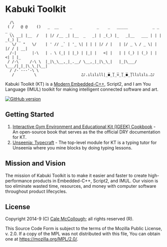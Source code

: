 # Kabuki Toolkit

```AsciiArt
  /\
 ( /   @ @    ()   _  __     _           _    _   _____           _ _    _ _
  \\ __| |__  /   | |/ /__ _| |__  _   _| | _(_) |_   _|__   ___ | | | _(_) |_
   \/   "   \/    | ' // _` | '_ \| | | | |/ / |   | |/ _ \ / _ \| | |/ / | __|
  /-|       |-\   | . \ (_| | |_) | |_| |   <| |   | | (_) | (_) | |   <| | |_
 / /-\     /-\ \  |_|\_\__,_|_.__/ \__,_|_|\_\_|   |_|\___/ \___/|_|_|\_\_|\__|
  / /-`---'-\ \
   /         \                    ♫♪.ılılıll|̲̅̅●̲̅̅|̲̅̅=̲̅̅|̲̅̅●̲̅̅|llılılı.♫♪
```

Kabuki Toolkit (KT) is a [Modern Embedded-C++](https://github.com/kabuki-starship/kabuki.toolkit.cookbook/blob/master/introduction/modern_embedded_cpp.md), Script2, and I am You Language (IMUL) toolkit for making intelligent connected software and art. 

[![GitHub version](https://badge.fury.io/gh/kabuki-starship%2Fkabuki_toolkit.svg)](https://badge.fury.io/gh/kabuki-starship%2Fkabuki_toolkit)

## Getting Started

1. [Interactive Gym Environment and Educational Kit (IGEEK) Cookbook](https://github.com/kabuki-starship/igeek.cookbook) - An open-source book that serves as the the official DRY documentation for KT.
2. [Unseenia: Typecraft](https://github.com/kabuki-starship/unseenia.typecraft) - The top-level module for KT is a typing tutor for Unseenia where you mine blocks by doing typing lessons.

## Mission and Vision

The mission of Kabuki Toolkit is to make it easier and faster to create high-performance products in Embedded-C++, Script2, and IMUL. Our vision is too eliminate wasted time, resources, and money with computer software throughout product lifecycles.

## License

Copyright 2014-9 (C) [Cale McCollough](https://calemccollough.github.io); all rights reserved (R).

This Source Code Form is subject to the terms of the Mozilla Public License, v. 2.0. If a copy of the MPL was not distributed with this file, You can obtain one at <https://mozilla.org/MPL/2.0/>.
